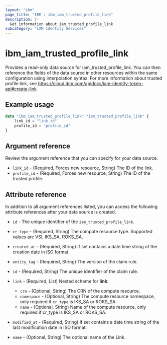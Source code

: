 ```yaml
---
layout: "ibm"
page_title: "IBM : ibm_iam_trusted_profile_link"
description: |-
  Get information about iam_trusted_profile_link
subcategory: "IAM Identity Services"
---
```


# ibm_iam_trusted_profile_link

Provides a read-only data source for iam_trusted_profile_link. You can then reference the fields of the data source in other resources within the same configuration using interpolation syntax. For more information about trusted profile link, see https://cloud.ibm.com/apidocs/iam-identity-token-api#create-link

## Example usage

```terraform
data "ibm_iam_trusted_profile_link" "iam_trusted_profile_link" {
	link_id = "link_id"
	profile_id = "profile_id"
}
```

## Argument reference

Review the argument reference that you can specify for your data source.

* `link_id` - (Required, Forces new resource, String) The ID of the link.
* `profile_id` - (Required, Forces new resource, String) The ID of the trusted profile.

## Attribute reference

In addition to all argument references listed, you can access the following attribute references after your data source is created.

* `id` - The unique identifier of the `iam_trusted_profile_link`.
* `cr_type` - (Required, String) The compute resource type. Supported values are VSI, IKS_SA, ROKS_SA.

* `created_at` - (Required, String) If set contains a date time string of the creation date in ISO format.

* `entity_tag` - (Required, String) The version of the claim rule.

* `id` - (Required, String) The unique identifier of the claim rule.

* `link` - (Required, List) 
    Nested scheme for **link**:
	* `crn` - (Optional, String) The CRN of the compute resource.
	* `namespace` - (Optional, String) The compute resource namespace, only required if `cr_type` is IKS_SA or ROKS_SA.
	* `name` - (Optional, String) Name of the compute resource, only required if cr_type is IKS_SA or ROKS_SA.

* `modified_at` - (Required, String) If set contains a date time string of the last modification date in ISO format.

* `name` - (Optional, String) The optional name of the Link.


